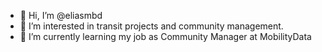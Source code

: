 - 👋 Hi, I’m @eliasmbd
- 👀 I’m interested in transit projects and community management. 
- 🌱 I’m currently learning my job as Community Manager at MobilityData

<!---
eliasmbd/eliasmbd is a ✨ special ✨ repository because its `README.md` (this file) appears on your GitHub profile.
You can click the Preview link to take a look at your changes.
--->
